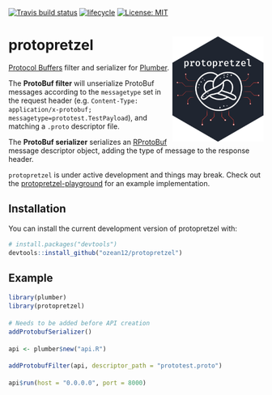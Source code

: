 [![Travis build status](https://travis-ci.org/ozean12/protopretzel.svg?branch=master)](https://travis-ci.org/ozean12/protopretzel)
[![lifecycle](https://img.shields.io/badge/lifecycle-experimental-orange.svg)](https://www.tidyverse.org/lifecycle/#experimental)
 [![License: MIT](https://img.shields.io/badge/License-MIT-blue.svg)](https://opensource.org/licenses/MIT)

# protopretzel <img src="logo.png" align="right" width="180px"/>

[Protocol Buffers](https://developers.google.com/protocol-buffers/) filter and 
serializer for [Plumber](https://www.rplumber.io/).

The **ProtoBuf filter** will unserialize ProtoBuf messages according
to the `messagetype` set in the request header
(e.g. `Content-Type: application/x-protobuf; messagetype=prototest.TestPayload`), 
and matching a `.proto` descriptor file.

The **ProtoBuf serializer** serializes an [RProtoBuf](https://github.com/eddelbuettel/rprotobuf)
message descriptor object, adding the type of message to the response header.

`protopretzel` is under active development and things may break. Check out the [protopretzel-playground](https://github.com/ozean12/protopretzel-playground) for an example implementation.


## Installation

You can install the current development version of protopretzel with:

``` r
# install.packages("devtools")
devtools::install_github("ozean12/protopretzel")
```

## Example

``` r
library(plumber)
library(protopretzel)

# Needs to be added before API creation
addProtobufSerializer()

api <- plumber$new("api.R")

addProtobufFilter(api, descriptor_path = "prototest.proto")

api$run(host = "0.0.0.0", port = 8000)
```
